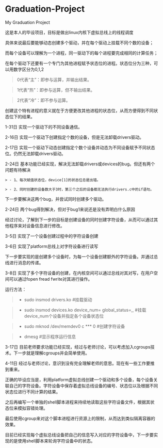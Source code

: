 # Graduation-Project
My Graduation Project

这是本人的毕设项目，目标是做出linux内核下虚拟总线上的线程调度

具体来说最后要能够动态创建多个驱动，并在每个驱动上挂载不同个数的设备；

而每个设备可以理解为一个进程，同一驱动下的每个进程要完成相同的计算任务；

在每个驱动下还要有一个专门为其他进程赋予状态位的进程。状态位分为三种，可以用数字区分为0,1,2

> 0代表“主”：即参与运算，并输出结果。

> 1代表“热”：即参与运算，但不输出结果。

> 2代表“冷”：即不参与运算。

创建这个特有进程的意义就在于方便更改其他进程的状态位，从而方便得到不同状态位下的结果。

1-31日	实现一个驱动下的不同设备通信。

2-16日 实现一个驱动下创建指定个数的设备，但是无法卸载drivers驱动。

2-17日 实现一个驱动下动态创建指定个数个设备并动态为不同设备赋予不同状态位。仍然无法卸载drivers驱动。

2-24日 基本功能已经实现，解决无法卸载drivers或devices的bug。但还有两个问题有待解决
	
	> - 1、每次赋值状态位，device[1]的状态位总是出错。

	> - 2、同时创建的设备数大于3时，第三个之后的设备都无法执行drivers.c中的if语句。

下一步要解决这两个bug，并尝试同时创建多个驱动。

2-24日 两个bug得到解决，但对于bug1来说还是没有弄明白什么原因

经过讨论，了解到下一步的目标是创建设备的同时创建字符设备，从而可以通过其他程序来对设备信息进行修改。

3-5日 实现了一个设备创建过程中的字符设备创建

3-6日 实现了platform总线上对字符设备进行读写

下一步要实现的是创建多个设备时，为每一个设备创建额外的字符设备。并通过总线进行消息的传递。

3-8日 实现了多个字符设备的创建，在内核空间可以通过总线对其对写，在用户空间可以通过fopen fread fwrite对其进行操作。

运行方法：

> - sudo insmod drivers.ko #挂载驱动

> - sudo insmod devices.ko device_num= global_status=,, #挂载device_num个设备并指定各个设备状态位

> - sudo mknod /dev/memdev0 c *** 0 #创建字符设备

> - dmesg #显示程序运行信息

3-17日 目前老师要求功能已经实现，经过与老师讨论，可以考虑加入cgroups技术。下一步就是理解cgroups并会简单使用。

4-11日 经过与老师讨论，意识到没有完全理解老师的意思。现在有一些工作要推到重来。

正确的毕设应当是，利用platform虚拟总线创建一个驱动和多个设备，每个设备关联自己的字符设备。字符设备中保存着虚拟总线设备的编号、状态位以及根据不同状态位进行不同计算的结果。

之后再编写一个单独的shell脚本进程来持续地读取这些字符设备文件，根据其状态位来模拟容错处理。

最后使用cgroup来对这个脚本进程进行资源上的限制，从而达到类似隔离容器的效果。

目前已经实现每个虚拟总线设备把自己的信息写入对应的字符设备中，下一步要实现的是使用shell脚本来轮询字符设备中的状态。